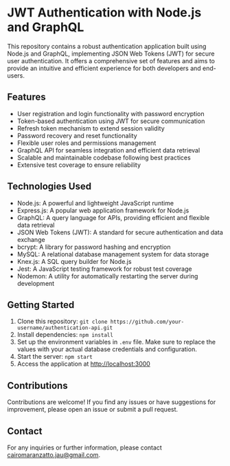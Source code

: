 <h1>JWT Authentication with Node.js and GraphQL</h1>

<p>This repository contains a robust authentication application built using Node.js and GraphQL, implementing JSON Web Tokens (JWT) for secure user authentication. It offers a comprehensive set of features and aims to provide an intuitive and efficient experience for both developers and end-users.</p>

<h2>Features</h2>
<ul>
<li>User registration and login functionality with password encryption</li>
<li>Token-based authentication using JWT for secure communication</li>
<li>Refresh token mechanism to extend session validity</li>
<li>Password recovery and reset functionality</li>
<li>Flexible user roles and permissions management</li>
<li>GraphQL API for seamless integration and efficient data retrieval</li>
<li>Scalable and maintainable codebase following best practices</li>
<li>Extensive test coverage to ensure reliability</li>
</ul>

<h2>Technologies Used</h2>
<ul>
<li>Node.js: A powerful and lightweight JavaScript runtime</li>
<li>Express.js: A popular web application framework for Node.js</li>
<li>GraphQL: A query language for APIs, providing efficient and flexible data retrieval</li>
<li>JSON Web Tokens (JWT): A standard for secure authentication and data exchange</li>
<li>bcrypt: A library for password hashing and encryption</li>
<li>MySQL: A relational database management system for data storage</li>
<li>Knex.js: A SQL query builder for Node.js</li>
<li>Jest: A JavaScript testing framework for robust test coverage</li>
<li>Nodemon: A utility for automatically restarting the server during development</li>
</ul>

<h2>Getting Started</h2>
<ol>
<li>Clone this repository: <code>git clone https://github.com/your-username/authentication-api.git</code></li>
<li>Install dependencies: <code>npm install</code></li>
<li>Set up the environment variables in <code>.env</code> file. Make sure to replace the values with your actual database credentials and configuration.</li>
<li>Start the server: <code>npm start</code></li>
<li>Access the application at <a href="http://localhost:3000">http://localhost:3000</a></li>
</ol>

<h2>Contributions</h2>
<p>Contributions are welcome! If you find any issues or have suggestions for improvement, please open an issue or submit a pull request.</p>

<h2>Contact</h2>
<p>For any inquiries or further information, please contact <a href="mailto:cairomaranzatto.jau@gmail.com">cairomaranzatto.jau@gmail.com</a>.</p>

